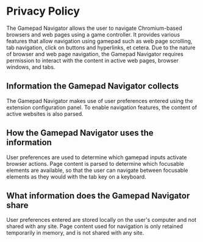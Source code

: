 <!--
Copyright (c) 2020 The Gamepad Navigator Authors
See the AUTHORS.md file at the top-level directory of this distribution and at
https://github.com/fluid-lab/gamepad-navigator/raw/master/AUTHORS.md.

Licensed under the BSD 3-Clause License. You may not use this file except in
compliance with this License.

You may obtain a copy of the BSD 3-Clause License at
https://github.com/fluid-lab/gamepad-navigator/blob/master/LICENSE
-->

# Privacy Policy

The Gamepad Navigator allows the user to navigate Chromium-based browsers and web pages using a game controller. It
provides various features that allow navigation using gamepad such as web page scrolling, tab navigation, click on
buttons and hyperlinks, et cetera. Due to the nature of browser and web page navigation, the Gamepad Navigator requires
permission to interact with the content in active web pages, browser windows, and tabs.

## Information the Gamepad Navigator collects

The Gamepad Navigator makes use of user preferences entered using the extension configuration panel. To enable
navigation features, the content of active websites is also parsed.

## How the Gamepad Navigator uses the information

User preferences are used to determine which gamepad inputs activate browser actions. Page content is parsed to
determine which focusable elements are available, so that the user can navigate between focusable elements as they would
with the tab key on a keyboard.

## What information does the Gamepad Navigator share

User preferences entered are stored locally on the user's computer and not shared with any site. Page content used for
navigation is only retained temporarily in memory, and is not shared with any site.
